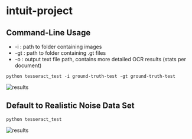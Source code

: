 # intuit-project
## Command-Line Usage
* -i : path to folder containing images
* -gt : path to folder containing .gt files
* -o : output text file path, contains more detailed OCR results (stats per document)
```
python tesseract_test -i ground-truth-test -gt ground-truth-test
```
![results](https://github.com/thelandsquid/intuit-project/blob/master/results/ground_truth_test_results.JPG "Test Results")
## Default to Realistic Noise Data Set
```
python tesseract_test
```
![results](https://github.com/thelandsquid/intuit-project/blob/master/results/realistic_noise_testing_results.JPG "Test Results")
